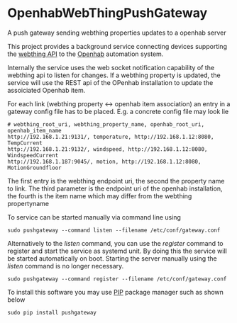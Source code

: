 # OpenhabWebThingPushGateway
A push gateway sending webthing properties updates to a openhab server

This project provides a background service connecting devices supporting the [webthing API](https://iot.mozilla.org/wot/) to the [Openhab](https://www.openhab.org/) automation system. 

Internally the service uses the web socket notification capability of the webthing api to listen for changes. If a webthing property is updated, the service will use the REST api of the OPenhab installation 
to update the assoiciated Openhab item.

For each link (webthing property <-> openhab item association) an entry in a gateway config file has to be placed. E.g. a concrete config file may look lie
```
# webthing_root_uri, webthing_property_name, openhab_root_uri, openhab_item_name
http://192.168.1.21:9131/, temperature, http://192.168.1.12:8080, TempCurrent
http://192.168.1.21:9132/, windspeed, http://192.168.1.12:8080, WindspeedCurrent
http://192.168.1.187:9045/, motion, http://192.168.1.12:8080, MotionGroundfloor
```
The first entry is the webthing endpoint uri, the second the property name to link. 
The third parameter is the endpoint uri of the openhab installation, the fourth is the item name which may differ from the webthing propertyname      

To service can be started manually via command line using
```
sudo pushgateway --command listen --filename /etc/conf/gateway.conf
```
 
Alternatively to the *listen* command, you can use the *register* command to register and start the service as systemd unit. 
By doing this the service will be started automatically on boot. Starting the server manually using the *listen* command is no longer necessary. 
```
sudo pushgateway --command register --filename /etc/conf/gateway.conf
```  

To install this software you may use [PIP](https://realpython.com/what-is-pip/) package manager such as shown below
```
sudo pip install pushgateway
```
